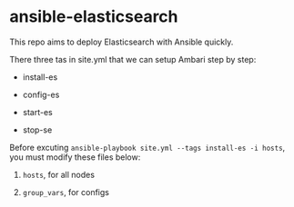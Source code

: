 # ansible-elasticsearch

This repo aims to deploy Elasticsearch with Ansible quickly.

There three tas in site.yml that we can setup Ambari step by step:

- install-es

- config-es

- start-es

- stop-se


Before excuting `ansible-playbook site.yml --tags install-es -i hosts`, you must modify these files below:

1. `hosts`, for all nodes

2. `group_vars`, for configs

